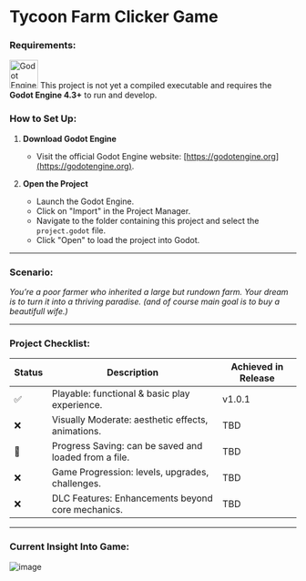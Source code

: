 # Tycoon Farm Clicker Game

### Requirements:
  
 
 <a href="https://godotengine.org" target="_blank"><img src="https://godotengine.org/assets/press/logo_large_color_dark.png" alt="Godot Engine Icon" height="50"></a>
This project is not yet a compiled executable and requires the **Godot Engine 4.3+** to run and develop.


### How to Set Up:  

1. **Download Godot Engine**  
   - Visit the official Godot Engine website: [https://godotengine.org](https://godotengine.org).    

2. **Open the Project**  
   - Launch the Godot Engine.  
   - Click on "Import" in the Project Manager.  
   - Navigate to the folder containing this project and select the `project.godot` file.  
   - Click "Open" to load the project into Godot.
---

### Scenario:

_You’re a poor farmer who inherited a large but rundown farm. 
Your dream is to turn it into a thriving paradise.
(and of course main goal is to buy a beautifull wife.)_

---

### Project Checklist:

| Status     | Description                                            | Achieved in Release   |
|------------|--------------------------------------------------------|-----------------------|
| ✅         | Playable: functional & basic play experience.         | v1.0.1                |
| ❌         | Visually Moderate: aesthetic effects, animations.     | TBD                   |
| 🔶         | Progress Saving: can be saved and loaded from a file. | TBD                   |
| ❌         | Game Progression: levels, upgrades, challenges.       | TBD                   |
| ❌         | DLC Features: Enhancements beyond core mechanics.     | TBD                   |

---
### Current Insight Into Game:

![image](https://github.com/user-attachments/assets/dfa01490-bd7f-4fb6-a400-c65cdf77d79a)
